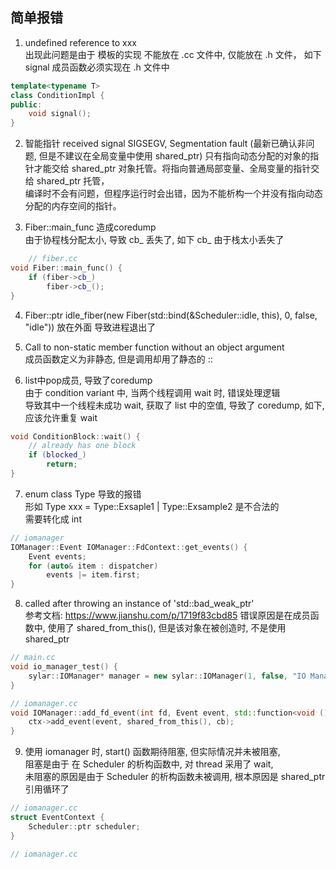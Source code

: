 ## 简单报错
1. undefined reference to xxx     
出现此问题是由于 模板的实现 不能放在 .cc 文件中, 仅能放在 .h 文件， 
如下 signal 成员函数必须实现在 .h 文件中 
``` cpp
template<typename T>
class ConditionImpl {
public:
    void signal();
}
```

2. 智能指针 received signal SIGSEGV, Segmentation fault  (最新已确认非问题, 但是不建议在全局变量中使用 shared_ptr)
只有指向动态分配的对象的指针才能交给 shared_ptr 对象托管。将指向普通局部变量、全局变量的指针交给 shared_ptr 托管，  
编译时不会有问题，但程序运行时会出错，因为不能析构一个并没有指向动态分配的内存空间的指针。

3. Fiber::main_func 造成coredump  
由于协程栈分配太小, 导致 cb_ 丢失了, 如下 cb_ 由于栈太小丢失了  
``` cpp  
    // fiber.cc 
void Fiber::main_func() {
    if (fiber->cb_)
        fiber->cb_();
}
```


4. Fiber::ptr idle_fiber(new Fiber(std::bind(&Scheduler::idle, this), 0, false, "idle")) 
放在外面 导致进程退出了 

5. Call to non-static member function without an object argument   
成员函数定义为非静态, 但是调用却用了静态的 :: 

6. list中pop成员, 导致了coredump   
由于 condition variant 中, 当两个线程调用 wait 时, 错误处理逻辑   
导致其中一个线程未成功 wait, 获取了 list 中的空值, 导致了 coredump, 
如下, 应该允许重复 wait 
``` cpp
void ConditionBlock::wait() { 
    // already has one block
    if (blocked_) 
        return;    
}
```

7. enum class Type 导致的报错   
形如 Type xxx = Type::Exsaple1 | Type::Exsample2 是不合法的   
需要转化成 int 
``` cpp
// iomanager
IOManager::Event IOManager::FdContext::get_events() {
    Event events;
    for (auto& item : dispatcher)
        events |= item.first;
}
```

8. called after throwing an instance of 'std::bad_weak_ptr'  
参考文档: https://www.jianshu.com/p/1719f83cbd85 
错误原因是在成员函数中, 使用了 shared_from_this(), 但是该对象在被创造时, 不是使用 shared_ptr 
``` cpp
// main.cc
void io_manager_test() {
    sylar::IOManager* manager = new sylar::IOManager(1, false, "IO Manager");
}

// iomanager.cc
void IOManager::add_fd_event(int fd, Event event, std::function<void ()> cb) {
    ctx->add_event(event, shared_from_this(), cb);
}
```

9. 使用 iomanager 时, start() 函数期待阻塞, 但实际情况并未被阻塞,  
阻塞是由于 在 Scheduler 的析构函数中, 对 thread 采用了 wait,  
未阻塞的原因是由于 Scheduler 的析构函数未被调用, 根本原因是 shared_ptr 引用循环了 
``` cpp
// iomanager.cc
struct EventContext {
    Scheduler::ptr scheduler;
}

// iomanager.cc 

```